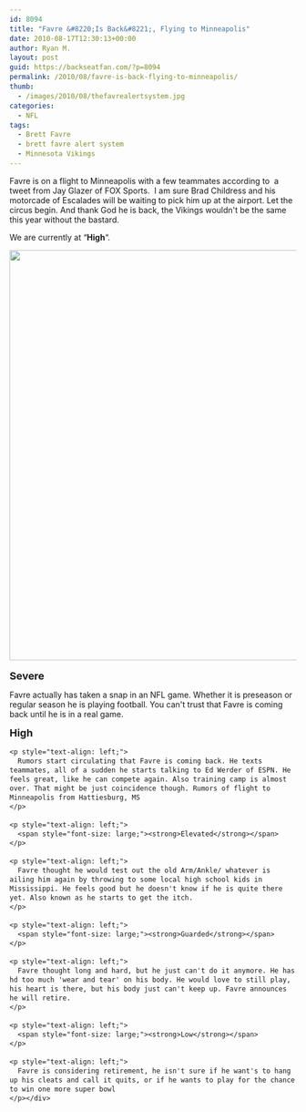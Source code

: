 ```yaml
---
id: 8094
title: "Favre &#8220;Is Back&#8221;, Flying to Minneapolis"
date: 2010-08-17T12:30:13+00:00
author: Ryan M.
layout: post
guid: https://backseatfan.com/?p=8094
permalink: /2010/08/favre-is-back-flying-to-minneapolis/
thumb:
  - /images/2010/08/thefavrealertsystem.jpg
categories:
  - NFL
tags:
  - Brett Favre
  - brett favre alert system
  - Minnesota Vikings
---
```


<div class="entry">
  <p style="text-align: left;">
    Favre is on a flight to Minneapolis with a few teammates according to  a tweet from Jay Glazer of FOX Sports.  I am sure Brad Childress and his motorcade of Escalades will be waiting to pick him up at the airport. Let the circus begin. And thank God he is back, the Vikings wouldn't be the same this year without the bastard.
  </p>

  <p style="text-align: left;">
    We are currently at &#8220;<strong>High</strong>&#8220;.
  </p>

  <p style="text-align: center;">
    <a href="/images/2010/08/thefavrealertsystem.jpg"><img class="aligncenter size-full wp-image-7879" title="thefavrealertsystem" src="/images/2010/08/thefavrealertsystem.jpg" alt="" width="538" height="720" srcset="/images/2010/08/thefavrealertsystem.jpg 598w, /images/2010/08/thefavrealertsystem-224x300.jpg 224w" sizes="(max-width: 538px) 100vw, 538px" /></a>
  </p>

  <p style="text-align: left;">
    <span style="font-size: large;"><strong>Severe</strong></span>
  </p>

  <p style="text-align: left;">
    Favre actually has taken a snap in an NFL game. Whether it is preseason or regular season he is playing football. You can't trust that Favre is coming back until he is in a real game.
  </p>

  <p style="text-align: left;">
    <p style="text-align: left;">
      <span style="font-size: large;"><strong>High</strong></span>
    </p>

    <p style="text-align: left;">
      Rumors start circulating that Favre is coming back. He texts teammates, all of a sudden he starts talking to Ed Werder of ESPN. He feels great, like he can compete again. Also training camp is almost over. That might be just coincidence though. Rumors of flight to Minneapolis from Hattiesburg, MS
    </p>

    <p style="text-align: left;">
      <span style="font-size: large;"><strong>Elevated</strong></span>
    </p>

    <p style="text-align: left;">
      Favre thought he would test out the old Arm/Ankle/ whatever is ailing him again by throwing to some local high school kids in Mississippi. He feels good but he doesn't know if he is quite there yet. Also known as he starts to get the itch.
    </p>

    <p style="text-align: left;">
      <span style="font-size: large;"><strong>Guarded</strong></span>
    </p>

    <p style="text-align: left;">
      Favre thought long and hard, but he just can't do it anymore. He has hd too much 'wear and tear' on his body. He would love to still play, his heart is there, but his body just can't keep up. Favre announces he will retire.
    </p>

    <p style="text-align: left;">
      <span style="font-size: large;"><strong>Low</strong></span>
    </p>

    <p style="text-align: left;">
      Favre is considering retirement, he isn't sure if he want's to hang up his cleats and call it quits, or if he wants to play for the chance to win one more super bowl
    </p></div>
